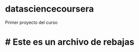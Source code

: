 datasciencecoursera
===================

Primer proyecto del curso
# # Este es un archivo de rebajas
